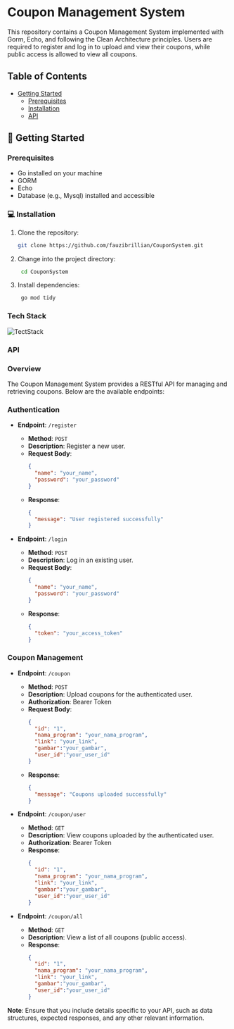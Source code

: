 # Coupon Management System

This repository contains a Coupon Management System implemented with Gorm, Echo, and following the Clean Architecture principles. Users are required to register and log in to upload and view their coupons, while public access is allowed to view all coupons.

## Table of Contents
- [Getting Started](#getting-started)
  - [Prerequisites](#prerequisites)
  - [Installation](#installation)
  - [API](#api)

## 🚀 Getting Started

### Prerequisites

- Go installed on your machine
- GORM
- Echo
- Database (e.g., Mysql) installed and accessible

### 💻 Installation

1. Clone the repository:

   ```bash
   git clone https://github.com/fauzibrillian/CouponSystem.git
2. Change into the project directory:

   ```bash
    cd CouponSystem
3. Install dependencies:

   ```bash
    go mod tidy

### Tech Stack

![TectStack](https://github.com/fauzibrillian/CouponSystem/assets/73748420/c998ad7d-a0a2-48f9-a1ac-d3a9834bb0ba)


### API

### Overview

The Coupon Management System provides a RESTful API for managing and retrieving coupons. Below are the available endpoints:

### Authentication

- **Endpoint**: `/register`
  - **Method**: `POST`
  - **Description**: Register a new user.
  - **Request Body**:
    ```json
    {
      "name": "your_name",
      "password": "your_password"
    }
    ```
  - **Response**:
    ```json
    {
      "message": "User registered successfully"
    }
    ```

- **Endpoint**: `/login`
  - **Method**: `POST`
  - **Description**: Log in an existing user.
  - **Request Body**:
    ```json
    {
      "name": "your_name",
      "password": "your_password"
    }
    ```
  - **Response**:
    ```json
    {
      "token": "your_access_token"
    }
    ```

### Coupon Management

- **Endpoint**: `/coupon`
  - **Method**: `POST`
  - **Description**: Upload coupons for the authenticated user.
  - **Authorization**: Bearer Token
  - **Request Body**:
    ```json
    {
      "id": "1",
      "nama_program": "your_nama_program",
      "link": "your_link",
      "gambar":"your_gambar",
      "user_id":"your_user_id"
    }
    ```
  - **Response**:
    ```json
    {
      "message": "Coupons uploaded successfully"
    }
    ```

- **Endpoint**: `/coupon/user`
  - **Method**: `GET`
  - **Description**: View coupons uploaded by the authenticated user.
  - **Authorization**: Bearer Token
  - **Response**:
    ```json
    {
      "id": "1",
      "nama_program": "your_nama_program",
      "link": "your_link",
      "gambar":"your_gambar",
      "user_id":"your_user_id"
    }
    ```

- **Endpoint**: `/coupon/all`
  - **Method**: `GET`
  - **Description**: View a list of all coupons (public access).
  - **Response**:
    ```json
    {
      "id": "1",
      "nama_program": "your_nama_program",
      "link": "your_link",
      "gambar":"your_gambar",
      "user_id":"your_user_id"
    }
    ```

**Note**: Ensure that you include details specific to your API, such as data structures, expected responses, and any other relevant information.





